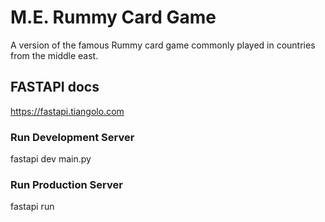 # M.E. Rummy Card Game

A version of the famous Rummy card game commonly played in countries from the middle east.


## FASTAPI docs

https://fastapi.tiangolo.com

### Run Development Server

fastapi dev main.py

### Run Production Server

fastapi run

